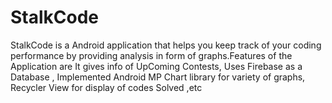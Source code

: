 # StalkCode
StalkCode is a Android application that helps you keep track of your coding performance by providing analysis in form of graphs.Features of the Application are  It gives info of UpComing Contests, Uses Firebase as a Database , Implemented Android MP Chart library for variety of graphs, Recycler View for display of codes Solved ,etc
